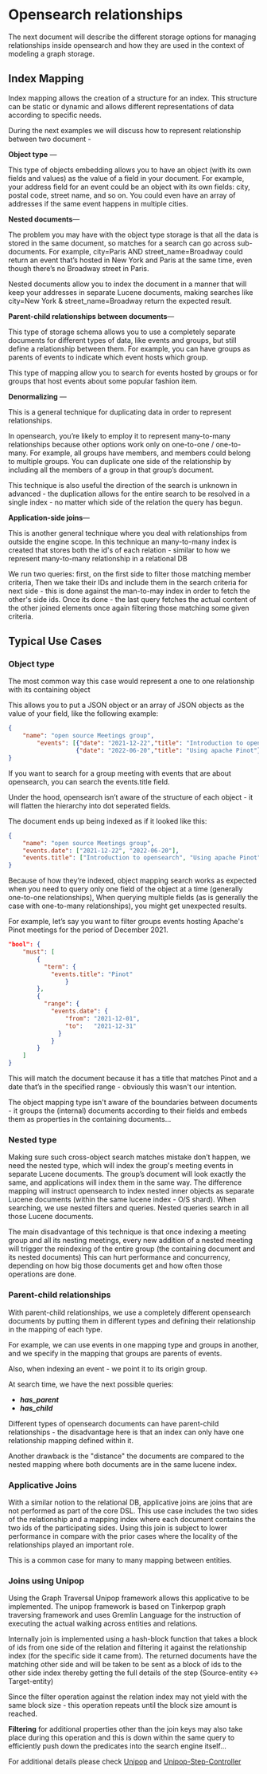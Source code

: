 # Opensearch relationships 

The next document will describe the different storage options for managing relationships inside opensearch and how they are 
used in the context of modeling a graph storage.

## Index Mapping 
Index mapping allows the creation of a structure for an index. This structure can be static or dynamic and allows different representations
of data according to specific needs.

During the next examples we will discuss how to represent relationship between two document - 

**Object type** —

This type of objects embedding allows you to have an object (with its own fields and values) as the value of a field in your document.
For example, your address field for an event could be an object with its own fields:
    city, postal code, street name, and so on.
You could even have an array of addresses if the same event happens in multiple cities.



**Nested documents**—

The problem you may have with the object type storage is that all the data is stored in the same document, so matches for a search can go across sub-documents.
For example, city=Paris AND street_name=Broadway could return an event that’s hosted in New York and Paris at the same time, even though there’s no Broadway street in Paris.

Nested documents allow you to index the document in a manner that will keep your addresses in separate Lucene documents, making  searches like city=New York & street_name=Broadway return the expected result.


**Parent-child relationships between documents**—

This type of storage schema allows you to use a completely separate documents for different types of data, like events and groups, but still define a relationship between them.
For example, you can have groups as parents of events to indicate which event hosts which group.

This type of mapping allow you to search for events hosted by groups or for groups that host events about some popular fashion item.


**Denormalizing** —

This is a general technique for duplicating data in order to represent relationships.

In opensearch, you’re likely to employ it to represent many-to-many relationships because other options work only on one-to-one / one-to-many.
For example, all groups have members, and members could belong to multiple groups. You can duplicate one side of the relationship by including all the members of a group in that group’s document.

This technique is also useful the direction of the search is unknown in advanced - the duplication allows for the entire search to be resolved in a single index - 
no matter which side of the relation the query has begun.


**Application-side joins**—

This is another general technique where you deal with relationships from outside the engine scope.
In this technique an many-to-many index is created that stores both the id's of each relation - similar to how we represent many-to-many relationship in a relational DB

We run two queries: first, on the first side to filter those matching member criteria, Then we take their IDs and include them in the search criteria for next side - this is done against the man-to-may index
in order to fetch the other's side ids. Once its done - the last query fetches the actual content of the other joined elements once again filtering those matching some given criteria.


## Typical Use Cases

### Object type
The most common way this case would represent a one to one relationship with its containing object

This allows you to put a JSON object or an array of JSON objects as the value of your field, like the following example:

```json
{
    "name": "open source Meetings group",
        "events": [{"date": "2021-12-22","title": "Introduction to opensearch"},
                   {"date": "2022-06-20","title": "Using apache Pinot"}]
}

````

If you want to search for a group meeting with events that are about opensearch, you can search the events.title field.

Under the hood, opensearch isn’t aware of the structure of each object - it will flatten the hierarchy into dot seperated fields.

The document ends up being indexed as if it looked like this:

```json
{
    "name": "open source Meetings group",
    "events.date": ["2021-12-22", "2022-06-20"],
    "events.title": ["Introduction to opensearch", "Using apache Pinot"]
}
````

Because of how they’re indexed, object mapping search works as expected when you need to query only one field of the object at a time (generally one-to-one relationships),
When querying multiple fields (as is generally the case with one-to-many relationships), you might get unexpected results.

For example, let’s say you want to filter groups events hosting Apache's Pinot meetings for the period of December 2021.

```json
"bool": {
    "must": [
        {
          "term": {
            "events.title": "Pinot"
                }
        },
        {
          "range": {
            "events.date": {
                "from": "2021-12-01",
                "to":   "2021-12-31"
              }
            }
        }
    ]
}
````


This will match the document because it has a title that matches Pinot and a date that’s in the specified range - obviously this wasn't our intention.  

The object mapping type isn't aware of the boundaries between documents - it groups the (internal) documents according to their fields and embeds them as properties in the containing documents...


### Nested type

Making sure such cross-object search matches mistake don’t happen, we need the nested type, which will index the group's meeting events in separate Lucene documents.
The group’s document will look exactly the same, and applications will index them in the same way. The difference mapping will instruct opensearch to index nested inner objects as separate Lucene documents (within the same lucene index - O/S shard).
When searching, we use nested filters and queries. Nested queries search in all those Lucene documents.


The main disadvantage of this technique is that once indexing a meeting group and all its nesting meetings, every new addition of a nested meeting will trigger the reindexing of the entire group (the containing document and its nested documents)
This can hurt performance and concurrency, depending on how big those documents get and how often those operations are done.


### Parent-child relationships

With parent-child relationships, we use a completely different opensearch documents by putting them in different types and defining their relationship in the mapping of each type.

For example, we can use events in one mapping type and groups in another, and we specify in the mapping that groups are parents of events.

Also, when indexing an event - we point it to its origin group.

At search time, we have the next possible queries:
 - **_has_parent_**  
 - **_has_child_**

Different types of opensearch documents can have parent-child relationships - the disadvantage here is that an index can only have one relationship mapping defined within it.

Another drawback is the "distance" the documents are compared to the nested mapping where both documents are in the same lucene index.  


### Applicative Joins

With a similar notion to the relational DB, applicative joins are joins that are not performed as part of the core DSL.
This use case includes the two sides of the relationship and a mapping index where each document contains the two ids of the participating sides.
Using this join is subject to lower performance in compare with the prior cases where the locality of the relationships played an important role.

This is a common case for many to many mapping between entities.

### Joins using Unipop
Using the Graph Traversal Unipop framework allows this applicative to be implemented. The unipop framework is based on Tinkerpop graph traversing framework and uses Gremlin
Language for the instruction of executing the actual walking across entities and relations.

Internally join is implemented using a hash-block function that takes a block of ids from one side of the relation and filtering it against the relationship index (for the specific side it came from).
The returned documents have the matching other side and will be taken to be sent as a block of ids to the other side index thereby getting the full details of the step (Source-entity <-> Target-entity)

Since the filter operation against the relation index may not yield with the same block size - this operation repeats until the block size amount is reached.

**Filtering** for additional properties other than the join keys may also take place during this operation and this is down within the same query to efficiently push down
the predicates into the search engine itself...

For additional details please check [Unipop](Unipop.md) and [Unipop-Step-Controller](UnipopStepController.md)

